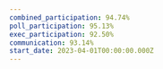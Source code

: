 ```yaml
---
combined_participation: 94.74%
poll_participation: 95.13%
exec_participation: 92.50%
communication: 93.14%
start_date: 2023-04-01T00:00:00.000Z
---
```

